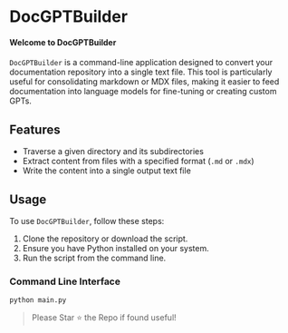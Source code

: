 
# DocGPTBuilder

#### Welcome to DocGPTBuilder #####

`DocGPTBuilder` is a command-line application designed to convert your documentation repository into a single text file. 
This tool is particularly useful for consolidating markdown or MDX files, making it easier to feed documentation 
into language models for fine-tuning or creating custom GPTs.

## Features

- Traverse a given directory and its subdirectories
- Extract content from files with a specified format (`.md` or `.mdx`)
- Write the content into a single output text file

## Usage

To use `DocGPTBuilder`, follow these steps:

1. Clone the repository or download the script.
2. Ensure you have Python installed on your system.
3. Run the script from the command line.

### Command Line Interface

```shell
python main.py
```

> Please Star ⭐ the Repo if found useful!
